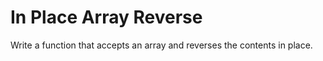 # In Place Array Reverse

Write a function that accepts an array and reverses the contents in place.
